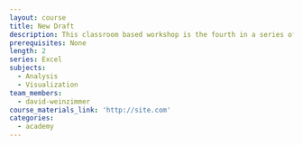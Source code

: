 ```yaml
---
layout: course
title: New Draft
description: This classroom based workshop is the fourth in a series of workshops on Excel offered by the Data Academy. It provides the Data Academy’s most advanced level of Excel training.
prerequisites: None
length: 2
series: Excel
subjects:
  - Analysis
  - Visualization
team_members:
  - david-weinzimmer
course_materials_link: 'http://site.com'
categories:
  - academy
---
```

